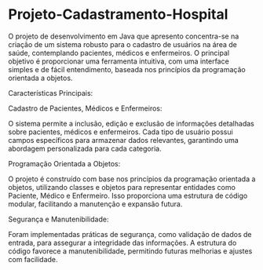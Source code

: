 # Projeto-Cadastramento-Hospital

O projeto de desenvolvimento em Java que apresento concentra-se na criação de um sistema robusto para o cadastro de usuários na área de saúde, contemplando pacientes, médicos e enfermeiros. O principal objetivo é proporcionar uma ferramenta intuitiva, com uma interface simples e de fácil entendimento, baseada nos princípios da programação orientada a objetos.

Características Principais:

Cadastro de Pacientes, Médicos e Enfermeiros:

O sistema permite a inclusão, edição e exclusão de informações detalhadas sobre pacientes, médicos e enfermeiros. Cada tipo de usuário possui campos específicos para armazenar dados relevantes, garantindo uma abordagem personalizada para cada categoria.

Programação Orientada a Objetos:

O projeto é construído com base nos princípios da programação orientada a objetos, utilizando classes e objetos para representar entidades como Paciente, Médico e Enfermeiro. Isso proporciona uma estrutura de código modular, facilitando a manutenção e expansão futura.

Segurança e Manutenibilidade:

Foram implementadas práticas de segurança, como validação de dados de entrada, para assegurar a integridade das informações. A estrutura do código favorece a manutenibilidade, permitindo futuras melhorias e ajustes com facilidade.

